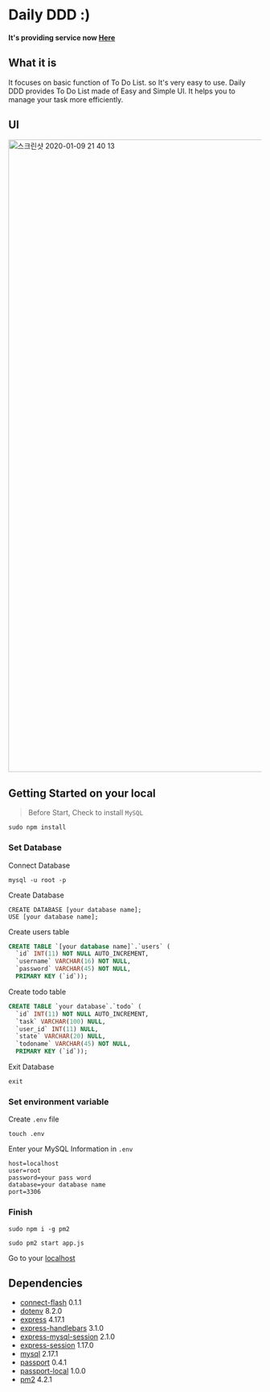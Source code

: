 # Daily DDD :)
#### It's providing service now [Here](http://www.woosik-projects.cf)

## What it is
It focuses on basic function of To Do List. so It's very easy to use. Daily DDD provides To Do List made of Easy and Simple UI. It helps you to manage your task more efficiently. 

## UI
<img width="1256" alt="스크린샷 2020-01-09 21 40 13" src="https://user-images.githubusercontent.com/48206623/72068589-c7156d00-3328-11ea-9b9e-bf4c091b4624.png">

## Getting Started on your local
> Before Start, Check to install `MySQL`
```
sudo npm install
```

### Set Database

Connect Database
```
mysql -u root -p
```

Create Database
```
CREATE DATABASE [your database name];
USE [your database name];
```

Create users table
```sql
CREATE TABLE `[your database name]`.`users` (
  `id` INT(11) NOT NULL AUTO_INCREMENT,
  `username` VARCHAR(16) NOT NULL,
  `password` VARCHAR(45) NOT NULL,
  PRIMARY KEY (`id`));
```

Create todo table
```sql
CREATE TABLE `your database`.`todo` (
  `id` INT(11) NOT NULL AUTO_INCREMENT,
  `task` VARCHAR(100) NULL,
  `user_id` INT(11) NULL,
  `state` VARCHAR(20) NULL,
  `todoname` VARCHAR(45) NOT NULL,
  PRIMARY KEY (`id`));
```
Exit Database
```
exit
```

### Set environment variable

Create `.env` file
```
touch .env
```

Enter your MySQL Information in `.env`
```
host=localhost
user=root
password=your pass word
database=your database name
port=3306
```

### Finish

```
sudo npm i -g pm2
```

```
sudo pm2 start app.js
```


Go to your [localhost](http://localhost:3000/)



## Dependencies
- [connect-flash](https://www.npmjs.com/package/connect-flash) 0.1.1
- [dotenv](https://www.npmjs.com/package/dotenv) 8.2.0
- [express](https://www.npmjs.com/package/express) 4.17.1
- [express-handlebars](https://www.npmjs.com/package/express-handlebars) 3.1.0
- [express-mysql-session](https://www.npmjs.com/package/express-mysql-session) 2.1.0
- [express-session](https://www.npmjs.com/package/express-session) 1.17.0
- [mysql](https://www.npmjs.com/package/mysql) 2.17.1
- [passport](portjs.org) 0.4.1
- [passport-local](https://www.npmjs.com/package/passport-local) 1.0.0
- [pm2](https://pm2.keymetrics.io/) 4.2.1
